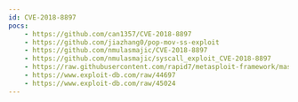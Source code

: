 ```yaml
---
id: CVE-2018-8897
pocs:
    - https://github.com/can1357/CVE-2018-8897
    - https://github.com/jiazhang0/pop-mov-ss-exploit
    - https://github.com/nmulasmajic/CVE-2018-8897
    - https://github.com/nmulasmajic/syscall_exploit_CVE-2018-8897
    - https://raw.githubusercontent.com/rapid7/metasploit-framework/master/modules/exploits/windows/local/mov_ss.rb
    - https://www.exploit-db.com/raw/44697
    - https://www.exploit-db.com/raw/45024
---
```

